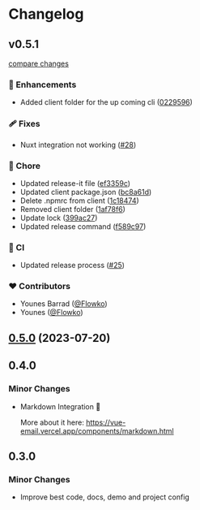 # Changelog

## v0.5.1

[compare changes](https://github.com/Dave136/vue-email/compare/v0.5.0...v0.5.1)

### 🚀 Enhancements

- Added client folder for the up coming cli ([0229596](https://github.com/Dave136/vue-email/commit/0229596))

### 🩹 Fixes

- Nuxt integration not working ([#28](https://github.com/Dave136/vue-email/pull/28))

### 🏡 Chore

- Updated release-it file ([ef3359c](https://github.com/Dave136/vue-email/commit/ef3359c))
- Updated client package.json ([bc8a61d](https://github.com/Dave136/vue-email/commit/bc8a61d))
- Delete .npmrc from client ([1c18474](https://github.com/Dave136/vue-email/commit/1c18474))
- Removed client folder ([1af78f6](https://github.com/Dave136/vue-email/commit/1af78f6))
- Update lock ([399ac27](https://github.com/Dave136/vue-email/commit/399ac27))
- Updated release command ([f589c97](https://github.com/Dave136/vue-email/commit/f589c97))

### 🤖 CI

- Updated release process ([#25](https://github.com/Dave136/vue-email/pull/25))

### ❤️  Contributors

- Younes Barrad ([@Flowko](http://github.com/Flowko))
- Younes ([@Flowko](http://github.com/Flowko))

## [0.5.0](https://github.com/Dave136/vue-email/compare/v0.4.0...v0.5.0) (2023-07-20)

## 0.4.0

### Minor Changes

- Markdown Integration 🎉

  More about it here: https://vue-email.vercel.app/components/markdown.html

## 0.3.0

### Minor Changes

- Improve best code, docs, demo and project config
